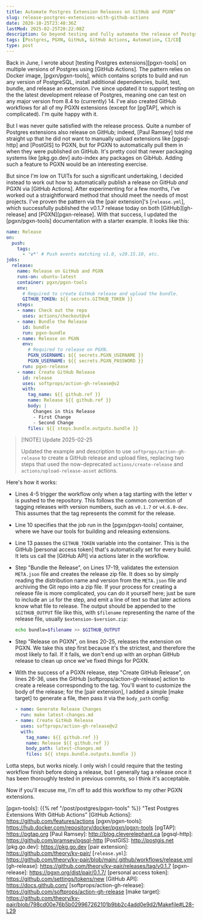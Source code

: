 ```yaml
---
title: Automate Postgres Extension Releases on GitHub and PGXN"
slug: release-postgres-extensions-with-github-actions
date: 2020-10-25T23:48:36Z
lastMod: 2025-02-25T20:22:08Z
description: Go beyond testing and fully automate the release of Postgres extensions on both GitHub and PGXN using GitHub actions.
tags: [Postgres, PGXN, GitHub, GitHub Actions, Automation, CI/CD]
type: post
---
```


Back in June, I wrote about [testing Postgres extensions][pgxn-tools] on
multiple versions of Postgres using [GitHub Actions]. The pattern relies on
Docker image, [pgxn/pgxn-tools], which contains scripts to build and run any
version of PostgreSQL, install additional dependencies, build, test, bundle, and
release an extension. I've since updated it to support testing on the the latest
development release of Postgres, meaning one can test on any major version from
8.4 to (currently) 14. I've also created GitHub workflows for all of my PGXN
extensions (except for [pgTAP], which is complicated). I'm quite happy with it.

But I was never quite satisfied with the release process. Quite a number of
Postgres extensions also release on GitHub; indeed, [Paul Ramsey] told me
straight up that he did not want to manually upload extensions like [pgsql-http]
and [PostGIS] to PGXN, but for PGXN to automatically pull them in when they were
published on GitHub. It's pretty cool that newer packaging systems like
[pkg.go.dev] auto-index any packages on GibHub. Adding such a feature to PGXN
would be an interesting exercise.

But since I'm low on TUITs for such a significant undertaking, I decided instead
to work out how to automatically publish a release on GitHub *and* PGXN via
[GitHub Actions]. After experimenting for a few months, I've worked out a
straightforward method that should meet the needs of most projects. I've proven
the pattern via the [pair extension]'s [`release.yml`], which successfully
published the v0.1.7 release today on both [GitHub][gh-release] and
[PGXN][pgxn-release]. With that success, I updated the [pgxn/pgxn-tools]
documentation with a starter example. It looks like this:

```yaml {linenos=true}
name: Release
on:
  push:
    tags:
      - 'v*' # Push events matching v1.0, v20.15.10, etc.
jobs:
  release:
    name: Release on GitHub and PGXN
    runs-on: ubuntu-latest
    container: pgxn/pgxn-tools
    env:
      # Required to create GitHub release and upload the bundle.
      GITHUB_TOKEN: ${{ secrets.GITHUB_TOKEN }}
    steps:
    - name: Check out the repo
      uses: actions/checkout@v4
    - name: Bundle the Release
      id: bundle
      run: pgxn-bundle
    - name: Release on PGXN
      env:
        # Required to release on PGXN.
        PGXN_USERNAME: ${{ secrets.PGXN_USERNAME }}
        PGXN_USERNAME: ${{ secrets.PGXN_PASSWORD }}
      run: pgxn-release
    - name: Create GitHub Release
      id: release
      uses: softprops/action-gh-release@v2
      with:
        tag_name: ${{ github.ref }}
        name: Release ${{ github.ref }}
        body: |
          Changes in this Release
          - First Change
          - Second Change
        files: ${{ steps.bundle.outputs.bundle }}
```

> [!NOTE] Update 2025-02-25
>
> Updated the example and description to use `softprops/action-gh-release` to
> create a GitHub release and upload files, replacing two steps that used the
> now-deprecated `actions/create-release` and `actions/upload-release-asset`
> actions.

Here's how it works:

*   Lines 4-5 trigger the workflow only when a tag starting with the letter v is
    pushed to the repository. This follows the common convention of tagging
    releases with version numbers, such as `v0.1.7` or `v4.6.0-dev`. This
    assumes that the tag represents the commit for the release.

*   Line 10 specifies that the job run in the [pgxn/pgxn-tools] container, where
    we have our tools for building and releasing extensions.

*   Line 13 passes the `GITHUB_TOKEN` variable into the container. This is the
    GitHub [personal access token] that's automatically set for every build. It
    lets us call the [GitHub API] via actions later in the workflow.

*   Step "Bundle the Release", on Lines 17-19, validates the extension
    `META.json` file and creates the release zip file. It does so by simply
    reading the distribution name and version from the `META.json` file and
    archiving the Git repo into a zip file. If your process for creating a
    release file is more complicated, you can do it yourself here; just be sure
    to include an `id` for the step, and emit a line of text so that later
    actions know what file to release. The output should be appended to the
    `$GITHUB_OUTPUT` file like this, with `$filename` representing the name of
    the release file, usually `$extension-$version.zip`:

    ``` sh
    echo bundle=$filename >> $GITHUB_OUTPUT
    ```

*   Step "Release on PGXN", on lines 20-25, releases the extension on PGXN. We
    take this step first because it's the strictest, and therefore the most
    likely to fail. If it fails, we don't end up with an orphan GitHub release
    to clean up once we've fixed things for PGXN.

*   With the success of a PGXN release, step "Create GitHub Release", on lines
    26-36, uses the GitHub [softprops/action-gh-release] action to create a
    release corresponding to the tag. You'll want to customize the body of the
    release; for the [pair extension], I added a simple [make target] to
    generate a file, then pass it via the `body_path` config:

    ``` yaml
    - name: Generate Release Changes
      run: make latest-changes.md
    - name: Create GitHub Release
      uses: softprops/action-gh-release@v2
      with:
        tag_name: ${{ github.ref }}
        name: Release ${{ github.ref }}
        body_path: latest-changes.md
        files: ${{ steps.bundle.outputs.bundle }}
    ```

Lotta steps, but works nicely. I only wish I could require that the testing
workflow finish before doing a release, but I generally tag a release once it
has been thoroughly tested in previous commits, so I think it's acceptable.

Now if you'll excuse me, I'm off to add this workflow to my other PGXN
extensions.

  [pgxn-tools]: {{% ref "/post/postgres/pgxn-tools" %}}
    "Test Postgres Extensions With GitHub Actions"
  [GitHub Actions]: https://github.com/features/actions
  [pgxn/pgxn-tools]: https://hub.docker.com/repository/docker/pgxn/pgxn-tools
  [pgTAP]: https://pgtap.org
  [Paul Ramsey]: http://blog.cleverelephant.ca
  [pgsql-http]: https://github.com/pramsey/pgsql-http
  [PostGIS]: http://postgis.net
  [pkg.go.dev]: https://pkg.go.dev
  [pair extension]: https://github.com/theory/kv-pair/
  [`release.yml`]: https://github.com/theory/kv-pair/blob/main/.github/workflows/release.yml
  [gh-release]: https://github.com/theory/kv-pair/releases/tag/v0.1.7
  [pgxn-release]: https://pgxn.org/dist/pair/0.1.7/
  [personal access token]: https://github.com/settings/tokens/new
  [GitHub API]: https://docs.github.com/
  [softprops/action-gh-release]: https://github.com/softprops/action-gh-release
  [make target]: https://github.com/theory/kv-pair/blob/798cd00e76b5b029967262101b9bb2c4add0e9d2/Makefile#L28-L29
